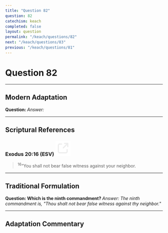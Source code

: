```yaml
---
title: "Question 82"
question: 82
catechism: keach
completed: false
layout: question
permalink: "/keach/questions/82"
next: "/keach/questions/83"
previous: "/keach/questions/81"
---
```

# Question 82
---
## Modern Adaptation
<strong>
    Question:
</strong>

<em>
    Answer:
</em>

---
## Scriptural References
### Exodus 20:16 (ESV) <a href="https://biblegateway.com/passage/?search=Exodus+20%3A16&version=ESV"><img src="/assets/svg/link.svg"/></a>
> <sup>16</sup>“You shall not bear false witness against your neighbor.

---
## Traditional Formulation
<strong>
    Question: Which is the ninth commandment?
</strong>

<em>
    Answer: The ninth commandment is, "Thou shalt not bear false witness against thy neighbor."
</em>

---
## Adaptation Commentary
